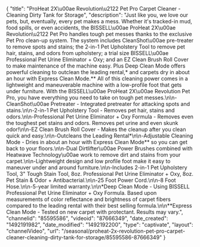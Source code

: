 {
    "title": "ProHeat 2X\u00ae Revolution\u2122 Pet Pro Carpet Cleaner - Cleaning Dirty Tank for Storage",
    "description": "Just like you, we love our pets, but, eventually, every pet makes a mess. Whether it's tracked-in mud, food spills, or even accidents, the BISSELL\u00ae ProHeat 2X\u00ae Revolution\u2122 Pet Pro handles tough pet messes thanks to the exclusive Pet Pro clean-up system. The system includes CleanShot\u00ae pre-treater to remove spots and stains; the 2-in-1 Pet Upholstery Tool to remove pet hair, stains, and odors from upholstery; a trial size BISSELL\u00ae Professional Pet Urine Eliminator + Oxy; and an EZ Clean Brush Roll Cover to make maintenance of the machine easy. Plus Deep Clean Mode offers powerful cleaning to outclean the leading rental,* and carpets dry in about an hour with Express Clean Mode.** All of this cleaning power comes in a lightweight and maneuverable machine with a low-profile foot that gets under furniture. With the BISSELL\u00ae ProHeat 2X\u00ae Revolution Pet Pro, you have everything you need to take on tough pet messes.\n\n-CleanShot\u00ae Pretreater - Integrated pretreater for attacking spots   and stains.\n\n-2-in-1 Pet Upholstery Tool - Removes pet hair, stains and odors.\n\n-Professional Pet Urine Eliminator + Oxy Formula - Removes even the toughest pet stains and odors. Removes pet urine and even skunk odor!\n\n-EZ Clean Brush Roll Cover - Makes the cleanup after you clean quick and easy.\n\n-Outcleans the Leading Rental*\n\n-Adjustable Cleaning Mode - Dries in about an hour with Express Clean Mode** so you can get back to your floors.\n\n-Dual Dirtlifter\u00ae Power Brushes combined with Heatwave Technology\u00ae work to remove dirt and stains from your carpet.\n\n-Lightweight design and low profile foot make it easy to maneuver under and around furniture.\n\n-Includes 2-in-1 Pet Upholstery Tool, 3\" Tough Stain Tool, 8oz. Professional Pet Urine Eliminator + Oxy, 8oz. Pet Stain & Odor + Antibacterial.\n\n-25 Foot Power Cord.\n\n-8 Foot Hose.\n\n-5-year limited warranty.\n\n*Deep Clean Mode - Using BISSELL Professional Pet Urine Eliminator + Oxy Formula. Based upon measurements of color reflectance and brightness of carpet fibers compared to the leading rental with their best selling formula.\n\n**Express Clean Mode - Tested on new carpet with protectant. Results may vary.",
    "channelid": "85595586",
    "videoid": "87666349",
    "date_created": "1492191982",
    "date_modified": "1492192200",
    "type": "captivate",
    "layout": "channelVideo",
    "url": "\/seasonal\/proheat-2x-revolution-pet-pro-carpet-cleaner-cleaning-dirty-tank-for-storage\/85595586-87666349"
}